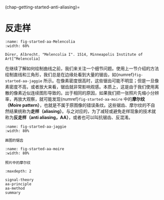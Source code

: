 (chap-getting-started-anti-aliasing)=
# 反走样

```{figure} fig/Melencolia.jpg
:name: fig-started-aa-Melencolia
:width: 60%

Dürer, Albrecht. "Melencolia I". 1514, Minneapolis Institute of Art[^Melencolia]
```
[^Melencolia]: [Wikipedia: Melencolia I](https://en.wikipedia.org/wiki/Melencolia_I)

在继续了解如何绘制曲线之前，我们来关注一个细节问题。使用上一节介绍的方法绘制直线和三角形，我们总是在边缘处看到大量的锯齿，如{numref}`fig-started-aa-jaggie` 所示。在像素密度很高时，这些锯齿可能不明显；但是一旦像素密度不高，或者放大来看，锯齿就非常影响观感。本质上，这是由于我们使用离散的像素近似连续图形导致的。出于相同的原因，如果我们把一张照片先缩小分辨率，再放大观察，就可能发现{numref}`fig-started-aa-moire` 中的**摩尔纹（Moire pattern）**，也就是不属于原图像的错误条纹。这些锯齿、摩尔纹的不自然结果统称为**走样（aliasing）**。与之对应的，为了减轻或避免走样现象的技术就称为**反走样（anti aliasing，AA）**，或者也可以叫抗锯齿、反混淆。

```{figure} fig/jaggie.jpg
:name: fig-started-aa-jaggie
:width: 80%

画图的锯齿
```

```{figure} fig/moire.jpg
:name: fig-started-aa-moire
:width: 80%

照片中的摩尔纹
```


````{toctree}
:maxdepth: 2

signal-theory
aa-principle
aa-method
summary
````